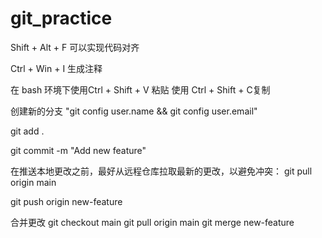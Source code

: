 <!--
 * @Author: foreverstyle
 * @Date: 2025-03-12 21:30:24
 * @LastEditTime: 2025-03-12 22:15:46
 * @Description: 练习git的使用，参考菜鸟教程
 * @FilePath: \git_practice\git_practice\README.md
-->

# git_practice

Shift + Alt + F 可以实现代码对齐

Ctrl + Win + I 生成注释

在 bash 环境下使用Ctrl + Shift + V 粘贴 使用 Ctrl + Shift + C复制

创建新的分支 "git config user.name && git config user.email"

git add .

git commit -m "Add new feature"

在推送本地更改之前，最好从远程仓库拉取最新的更改，以避免冲突：
git pull origin main

git push origin new-feature

合并更改
git checkout main
git pull origin main
git merge new-feature
